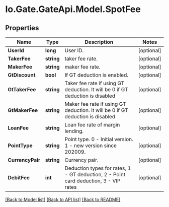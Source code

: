 
# Io.Gate.GateApi.Model.SpotFee

## Properties

Name | Type | Description | Notes
------------ | ------------- | ------------- | -------------
**UserId** | **long** | User ID. | [optional] 
**TakerFee** | **string** | taker fee rate. | [optional] 
**MakerFee** | **string** | maker fee rate. | [optional] 
**GtDiscount** | **bool** | If GT deduction is enabled. | [optional] 
**GtTakerFee** | **string** | Taker fee rate if using GT deduction. It will be 0 if GT deduction is disabled | [optional] 
**GtMakerFee** | **string** | Maker fee rate if using GT deduction. It will be 0 if GT deduction is disabled | [optional] 
**LoanFee** | **string** | Loan fee rate of margin lending. | [optional] 
**PointType** | **string** | Point type. 0 - Initial version. 1 - new version since 202009. | [optional] 
**CurrencyPair** | **string** | Currency pair. | [optional] 
**DebitFee** | **int** | Deduction types for rates, 1 - GT deduction, 2 - Point card deduction, 3 - VIP rates | [optional] 

[[Back to Model list]](../README.md#documentation-for-models)
[[Back to API list]](../README.md#documentation-for-api-endpoints)
[[Back to README]](../README.md)

